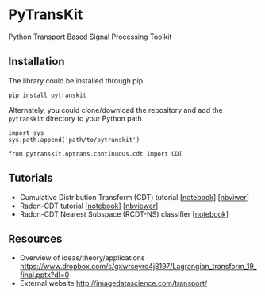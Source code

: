 # PyTransKit
Python Transport Based Signal Processing Toolkit

## Installation
The library could be installed through pip
```
pip install pytranskit
```
Alternately, you could clone/download the repository and add the `pytranskit` directory to your Python path
```
import sys
sys.path.append('path/to/pytranskit')

from pytranskit.optrans.continuous.cdt import CDT
```

## Tutorials
- Cumulative Distribution Transform (CDT) tutorial [[notebook](https://github.com/rohdelab/PyTransKit/blob/master/tutorials/01_tutorial_cdt.ipynb)] [[nbviwer](https://nbviewer.jupyter.org/github/rohdelab/PyTransKit/blob/master/tutorials/01_tutorial_cdt.ipynb)]
- Radon-CDT tutorial [[notebook](https://github.com/rohdelab/PyTransKit/blob/master/tutorials/02_tutorial_rcdt.ipynb)] [[nbviewer](https://nbviewer.jupyter.org/github/rohdelab/PyTransKit/blob/master/tutorials/02_tutorial_rcdt.ipynb)]
- Radon-CDT Nearest Subspace (RCDT-NS) classifier [[notebook](https://github.com/rohdelab/PyTransKit/blob/master/tutorials/03_tutorial_RCDT-NS_classifier.ipynb)]

## Resources
- Overview of ideas/theory/applications https://www.dropbox.com/s/gxwrseyrc4j8197/Lagrangian_transform_19_final.pptx?dl=0
- External website http://imagedatascience.com/transport/
